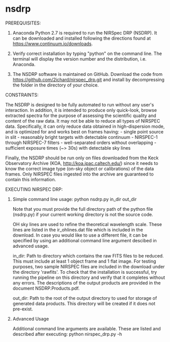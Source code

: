 # nsdrp
PREREQUISITES:

1)    Anaconda Python 2.7 is required to run the NIRSpec DRP (NSDRP). It can be downloaded and installed following the directions found at https://www.continuum.io/downloads.

2)    Verify correct installation by typing "python" on the command line. The terminal will display the version number 
and the distribution, i.e. Anaconda.

3)    The NSDRP software is maintained on GitHub. Download the code from https://github.com/2ichard/nirspec_drp.git and 
install by decompressing the folder in the directory of your choice.

CONSTRAINTS:

The NSDRP is designed to be fully automated to run without any user's interaction. In
addition, it is intended to produce only quick-look, browse extracted spectra for the 
purpose of assessing the scientific quality and content of the raw data. It may not be able
to reduce all types of NIRSPEC data. Specifically, it can only reduce data obtained in
high-dispersion mode, and is optimized for and works best on frames having:
	- single point source in slit
	- reasonably bright targets with detectable continuum 
	- NIRSPEC-1 through NIRSPEC-7 filters
	- well-separated orders without overlapping
	- sufficient exposure times (~> 30s) with detectable sky lines
	
Finally, the NSDRP should be run only on files downloaded from the Keck Observatory Archive 
(KOA, http://koa.ipac.caltech.edu/) since it needs to know the correct image type (on-sky object or calibrations) 
of the data frames. Only NIRSPEC files ingested into the archive are guaranteed to contain this information.

EXECUTING NIRSPEC DRP:

1)    Simple command line usage: python nsdrp.py in_dir out_dir

      Note that you must provide the full directory path of the python file (nsdrp.py) if your current working directory 
      is not the source code.  
      
      OH sky lines are used to refine the theoretical wavelength scale. These lines are listed in the ir_ohlines.dat file 
      which is included in the download. In case you would like to use a different file, it can be specified by using an additional command line argument descibed in advanced usage.  

      in_dir: Path to directory which contains the raw FITS files to be reduced. This must include at least 1 object frame and 1 flat image. For testing purposes, two sample NIRSPEC files are included in the download under the directory 'rawfits'. To check that the installation is successful, try running the pipeline on this directory and verify 
that it completes without any errors. The descriptions of the output products are provided in the document NSDRP.Products.pdf.

      out_dir: Path to the root of the output directory to used for storage of generated data products. This directory will be created if it does not pre-exist. 

2)    Advanced Usage
    
      Additional command line arguments are available. These are listed and described after executing: python nirspec_drp.py -h

